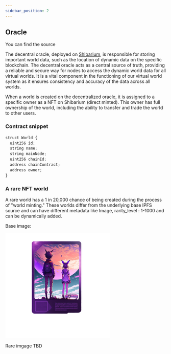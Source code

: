 ```yaml
---
sidebar_position: 2
---
```


## Oracle

You can find the source

The decentral oracle, deployed on [Shibarium](https://shibatoken.com/), is responsible for storing important world data, such as the location of dynamic data on
the specific blockchain. The decentral oracle acts as a central source of truth, providing a reliable and secure way for nodes to access the dynamic world data
for all virtual worlds. It is a vital component in the functioning of our virtual world system as it ensures consistency and accuracy of the data across all
worlds.

When a world is created on the decentralized oracle, it is assigned to a specific owner as a NFT on Shibarium (direct minted). This owner has full ownership of the world, including the ability to
transfer and trade the world to other users.

### Contract snippet

```jsx title="Fixed world data and version"
struct World {
  uint256 id;
  string name;
  string mainNode;
  uint256 chainId;
  address chainContract;
  address owner;
}
```

### A rare NFT world

A rare world has a 1 in 20,000 chance of being created during the process of "world minting." These worlds differ from the underlying base IPFS source and can have different metadata like Image, rarity_level : 1-1000 and can be dynamically added.

Base image:

![NFT](./img/nft.png)

Rare imgage TBD
